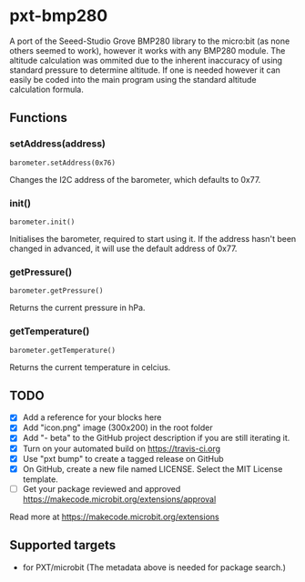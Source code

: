 # pxt-bmp280

A port of the Seeed-Studio Grove BMP280 library to the micro:bit (as none others seemed to work), however it works with any BMP280 module. The altitude calculation was ommited due to the inherent inaccuracy of using standard pressure to determine altitude. If one is needed however it can easily be coded into the main program using the standard altitude calculation formula.

## Functions

### setAddress(address)

```
barometer.setAddress(0x76)
```

Changes the I2C address of the barometer, which defaults to 0x77.

### init()

```
barometer.init()
```

Initialises the barometer, required to start using it. If the address hasn't been changed in advanced, it will use the default address of 0x77.

### getPressure()

```
barometer.getPressure()
```

Returns the current pressure in hPa.

### getTemperature()

```
barometer.getTemperature()
```

Returns the current temperature in celcius.

## TODO

- [x] Add a reference for your blocks here
- [x] Add "icon.png" image (300x200) in the root folder
- [x] Add "- beta" to the GitHub project description if you are still iterating it.
- [x] Turn on your automated build on https://travis-ci.org
- [x] Use "pxt bump" to create a tagged release on GitHub
- [x] On GitHub, create a new file named LICENSE. Select the MIT License template.
- [ ] Get your package reviewed and approved https://makecode.microbit.org/extensions/approval

Read more at https://makecode.microbit.org/extensions

## Supported targets

* for PXT/microbit
(The metadata above is needed for package search.)

